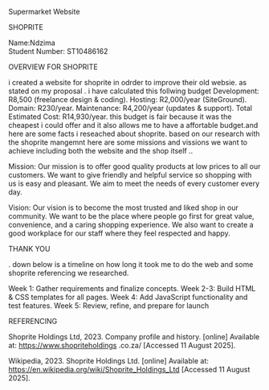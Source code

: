 Supermarket Website  

SHOPRITE

Name:Ndzima  
Student Number: ST10486162

OVERVIEW FOR SHOPRITE

i created a website for shoprite in odrder to improve their old websie. as stated on my proposal . i have calculated this follwing budget 
Development: R8,500 (freelance design & coding).
Hosting: R2,000/year (SiteGround).
Domain: R230/year.
Maintenance: R4,200/year (updates & support).
Total Estimated Cost: R14,930/year.
this budget is fair because it was the cheapest i could offer and it also allows me to have a affortable budget.and here are some facts i reseached about shoprite. based on our research with the shoprite mangemnt here are some missions and vissions we want to achieve including both the website and the shop itself ..

Mission:
Our mission is to offer good quality products at low prices to all our customers. We want to give friendly and helpful service so shopping with us is easy and pleasant. We aim to meet the needs of every customer every day.

Vision:
Our vision is to become the most trusted and liked shop in our community. We want to be the place where people go first for great value, convenience, and a caring shopping experience. We also want to create a good workplace for our staff where they feel respected and happy. 

THANK YOU

. down below is a timeline on how long it took me to do the web and some shoprite referencing we researched.


Week 1: Gather requirements and finalize concepts.
Week 2-3: Build HTML & CSS templates for all pages.
Week 4: Add JavaScript functionality and test features.
Week 5: Review, refine, and prepare for launch



REFERENCING

Shoprite Holdings Ltd, 2023. Company profile and history. [online] Available at: https://www.shopriteholdings .co.za/ [Accessed 11 August 2025].


Wikipedia, 2023. Shoprite Holdings Ltd. [online] Available at:   https://en.wikipedia.org/wiki/Shoprite_Holdings_Ltd [Accessed 11 August 2025].









